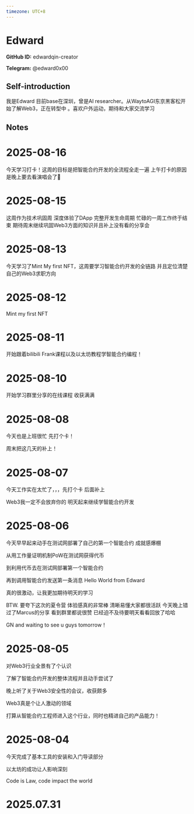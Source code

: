 ```yaml
---
timezone: UTC+8
---
```


# Edward

**GitHub ID:** edwardqin-creator

**Telegram:** @edward0x00

## Self-introduction

我是Edward  目前base在深圳，曾是AI researcher。从WaytoAGI东京黑客松开始了解Web3，正在转型中 。喜欢户外运动，期待和大家交流学习

## Notes

<!-- Content_START -->
# 2025-08-16

今天学习打卡！这周的目标是把智能合约开发的全流程全走一遍 上午打卡的原因是晚上要去看演唱会了🤪

# 2025-08-15

这周作为技术巩固周 深度体验了DApp 完整开发生命周期 忙碌的一周工作终于结束 期待周末继续巩固Web3方面的知识并且补上没有看的分享会

# 2025-08-13

今天学习了Mint My first NFT，这周要学习智能合约开发的全链路 并且定位清楚自己的Web3求职方向

# 2025-08-12

Mint my first NFT

# 2025-08-11

开始跟着bilibili Frank课程以及以太坊教程学智能合约编程！

# 2025-08-10

开始学习群里分享的在线课程 收获满满

# 2025-08-08

今天也是上班很忙 先打个卡！

周末把这几天的补上！

# 2025-08-07

今天工作实在太忙了，，，先打个卡 后面补上

Web3我一定不会放弃你的 明天起来继续学智能合约开发

# 2025-08-06

今天早早起来动手在测试网部署了自己的第一个智能合约 成就感爆棚

从用工作量证明机制PoW在测试网获得代币

到利用代币去在测试网部署第一个智能合约

再到调用智能合约发送第一条消息 Hello World from Edward

真的很激动，让我更加期待明天的学习

BTW. 要夸下这次的夏令营 体验感真的非常棒 清晰易懂大家都很活跃 今天晚上错过了Marcus的分享 看到群里都说很赞 已经迫不及待要明天看看回放了哈哈

GN and waiting to see u guys tomorrow！

# 2025-08-05

对Web3行业全景有了个认识

了解了智能合约开发的整体流程并且动手尝试了

晚上听了关于Web3安全性的会议，收获颇多

Web3真是个让人激动的领域

打算从智能合约工程师进入这个行业，同时也精进自己的产品能力！

# 2025-08-04

今天完成了基本工具的安装和入门导读部分

以太坊的成功让人影响深刻

Code is Law, code impact the world


# 2025.07.31


<!-- Content_END -->
